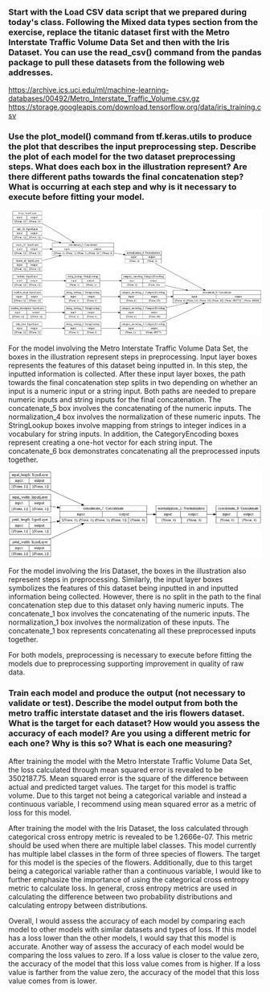 ### Start with the Load CSV data script that we prepared during today's class. Following the Mixed data types section from the exercise, replace the titanic dataset first with the Metro Interstate Traffic Volume Data Set and then with the Iris Dataset. You can use the read_csv() command from the pandas package to pull these datasets from the following web addresses.

https://archive.ics.uci.edu/ml/machine-learning-databases/00492/Metro_Interstate_Traffic_Volume.csv.gz
https://storage.googleapis.com/download.tensorflow.org/data/iris_training.csv

### Use the plot_model() command from tf.keras.utils to produce the plot that describes the input preprocessing step. Describe the plot of each model for the two dataset preprocessing steps. What does each box in the illustration represent? Are there different paths towards the final concatenation step? What is occurring at each step and why is it necessary to execute before fitting your model. 

![img_46.png](img_46.png)

For the model involving the Metro Interstate Traffic Volume Data Set, the boxes in the illustration represent steps in preprocessing. Input layer boxes represents the features of this dataset being inputted in. In this step, the inputted information is collected. After these input layer boxes, the path towards the final concatenation step splits in two depending on whether an input is a numeric input or a string input. Both paths are needed to prepare numeric inputs and string inputs for the final concatenation. The concatenate_5 box involves the concatenating of the numeric inputs. The normalization_4 box involves the normalization of these numeric inputs. The StringLookup boxes involve mapping from strings to integer indices in a vocabulary for string inputs. In addition, the CategoryEncoding boxes represent creating a one-hot vector for each string input. The concatenate_6 box demonstrates concatenating all the preprocessed inputs together.

![img_47.png](img_47.png)

For the model involving the Iris Dataset, the boxes in the illustration also represent steps in preprocessing. Similarly, the input layer boxes symbolizes the features of this dataset being inputted in and inputted information being collected. However, there is no split in the path to the final concatenation step due to this dataset only having numeric inputs. The concatenate_1 box involves the concatenating of the numeric inputs. The normalization_1 box involves the normalization of these inputs. The concatenate_1 box represents concatenating all these preprocessed inputs together.

For both models, preprocessing is necessary to execute before fitting the models due to preprocessing supporting improvement in quality of raw data.

### Train each model and produce the output (not necessary to validate or test). Describe the model output from both the metro traffic interstate dataset and the iris flowers dataset. What is the target for each dataset? How would you assess the accuracy of each model? Are you using a different metric for each one? Why is this so? What is each one measuring?

After training the model with the Metro Interstate Traffic Volume Data Set, the loss calculated through mean squared error is revealed to be 3502187.75. Mean squared error is the square of the difference between actual and predicted target values. The target for this model is traffic volume. Due to this target not being a categorical variable and instead a continuous variable, I recommend using mean squared error as a metric of loss for this model.

After training the model with the Iris Dataset, the loss calculated through categorical cross entropy metric is revealed to be 1.2666e-07. This metric should be used when there are multiple label classes. This model currently has multiple label classes in the form of three species of flowers. The target for this model is the species of the flowers. Additionally, due to this target being a categorical variable rather than a continuous variable, I would like to further emphasize the importance of using the categorical cross entropy metric to calculate loss. In general, cross entropy metrics are used in calculating the difference between two probability distributions and calculating entropy between distributions. 

Overall, I would assess the accuracy of each model by comparing each model to other models with similar datasets and types of loss. If this model has a loss lower than the other models, I would say that this model is accurate. Another way of assess the accuracy of each model would be comparing the loss values to zero. If a loss value is closer to the value zero, the accuracy of the model that this loss value comes from is higher. If a loss value is farther from the value zero, the accuracy of the model that this loss value comes from is lower.  
